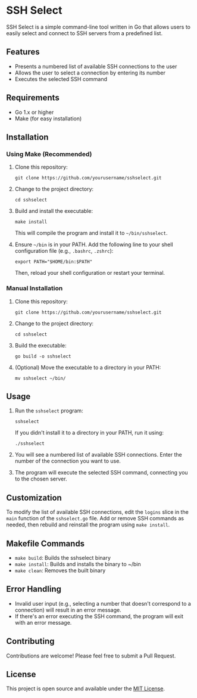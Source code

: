 # SSH Select

SSH Select is a simple command-line tool written in Go that allows users to easily select and connect to SSH servers from a predefined list.

## Features

-   Presents a numbered list of available SSH connections to the user
-   Allows the user to select a connection by entering its number
-   Executes the selected SSH command

## Requirements

-   Go 1.x or higher
-   Make (for easy installation)

## Installation

### Using Make (Recommended)

1. Clone this repository:
    ```
    git clone https://github.com/yourusername/sshselect.git
    ```
2. Change to the project directory:
    ```
    cd sshselect
    ```
3. Build and install the executable:

    ```
    make install
    ```

    This will compile the program and install it to `~/bin/sshselect`.

4. Ensure `~/bin` is in your PATH. Add the following line to your shell configuration file (e.g., `.bashrc`, `.zshrc`):
    ```
    export PATH="$HOME/bin:$PATH"
    ```
    Then, reload your shell configuration or restart your terminal.

### Manual Installation

1. Clone this repository:
    ```
    git clone https://github.com/yourusername/sshselect.git
    ```
2. Change to the project directory:
    ```
    cd sshselect
    ```
3. Build the executable:
    ```
    go build -o sshselect
    ```
4. (Optional) Move the executable to a directory in your PATH:
    ```
    mv sshselect ~/bin/
    ```

## Usage

1. Run the `sshselect` program:

    ```
    sshselect
    ```

    If you didn't install it to a directory in your PATH, run it using:

    ```
    ./sshselect
    ```

2. You will see a numbered list of available SSH connections. Enter the number of the connection you want to use.

3. The program will execute the selected SSH command, connecting you to the chosen server.

## Customization

To modify the list of available SSH connections, edit the `logins` slice in the `main` function of the `sshselect.go` file. Add or remove SSH commands as needed, then rebuild and reinstall the program using `make install`.

## Makefile Commands

-   `make build`: Builds the sshselect binary
-   `make install`: Builds and installs the binary to ~/bin
-   `make clean`: Removes the built binary

## Error Handling

-   Invalid user input (e.g., selecting a number that doesn't correspond to a connection) will result in an error message.
-   If there's an error executing the SSH command, the program will exit with an error message.

## Contributing

Contributions are welcome! Please feel free to submit a Pull Request.

## License

This project is open source and available under the [MIT License](LICENSE).

